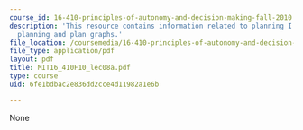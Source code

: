 ```yaml
---
course_id: 16-410-principles-of-autonomy-and-decision-making-fall-2010
description: 'This resource contains information related to planning I: operator-based
  planning and plan graphs.'
file_location: /coursemedia/16-410-principles-of-autonomy-and-decision-making-fall-2010/6fe1bdbac2e836dd2cce4d11982a1e6b_MIT16_410F10_lec08a.pdf
file_type: application/pdf
layout: pdf
title: MIT16_410F10_lec08a.pdf
type: course
uid: 6fe1bdbac2e836dd2cce4d11982a1e6b

---
```

None